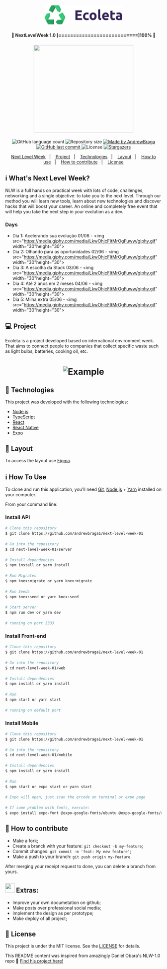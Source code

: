 <h1 align="center">
    <img alt="NextLevelWeek" title="#NextLevelWeek" src="repo/logo.png" width="250px" />
</h1>

<h4 align="center"> 
	🚀 NextLevelWeek 1.0 [===========================]100% 🚀
</h4>
<h3 align="center">
  <img src="https://media.giphy.com/media/icPn4EwqNpAsZQmInZ/giphy.gif" width="320" height="280"> 
</h3>
 

<p align="center">
  <img alt="GitHub language count" src="https://img.shields.io/github/languages/count/andrewbraga1/next-level-week-01?color=%2304D361">

  <img alt="Repository size" src="https://img.shields.io/github/repo-size/andrewbraga1/next-level-week-01">
	
  <a href="https://www.linkedin.com/in/andrew-braga-rodrigues/">
    <img alt="Made by AndrewBraga" src="https://img.shields.io/badge/made%20by-AndrewBraga-%2304D361">
  </a>

  <a href="https://github.com/andrewbraga1/next-level-week-01/commits/master">
    <img alt="GitHub last commit" src="https://img.shields.io/github/last-commit/andrewbraga1/next-level-week-01">
  </a>

  <img alt="License" src="https://img.shields.io/badge/license-MIT-brightgreen">
   <a href="https://github.com//andrewbraga1/next-level-week-01/stargazers">
    <img alt="Stargazers" src="https://img.shields.io/github/stars/andrewbraga1/next-level-week-01?style=social">
  </a>
</p>

<p align="center">
  <a href="#-nlw">Next Level Week</a>&nbsp;&nbsp;&nbsp;|&nbsp;&nbsp;&nbsp;
  <a href="#-project">Project</a>&nbsp;&nbsp;&nbsp;|&nbsp;&nbsp;&nbsp;
  <a href="#rocket-Technologies">Technologies</a>&nbsp;&nbsp;&nbsp;|&nbsp;&nbsp;&nbsp;
  <a href="#-layout">Layout</a>&nbsp;&nbsp;&nbsp;|&nbsp;&nbsp;&nbsp;
  <a href="#-how-to-use">How to use</a>&nbsp;&nbsp;&nbsp;|&nbsp;&nbsp;&nbsp;
  <a href="#-how-to-contribute">How to contribute</a>&nbsp;&nbsp;&nbsp;|&nbsp;&nbsp;&nbsp;
  <a href="#memo-license">License</a>
</p>

## :information_source: What's Next Level Week?

NLW is a full hands on practical week with lots of code, challenges, networking and a single objective: to take you to the next level.
Through our method you will learn new tools, learn about new technologies and discover hacks that will boost your career.
An online and completely free event that will help you take the next step in your evolution as a dev.

### Days
- Dia 1: Acelerando sua evolução 01/06 - <img src="https://media.giphy.com/media/LkwOhjcFItMrOgFuww/giphy.gif" width="30"height="30">
- Dia 2: Olhando para as oportunidades 02/06 - <img src="https://media.giphy.com/media/LkwOhjcFItMrOgFuww/giphy.gif" width="30"height="30">
- Dia 3: A escolha da Stack 03/06 - <img src="https://media.giphy.com/media/LkwOhjcFItMrOgFuww/giphy.gif" width="30"height="30">
- Dia 4: Até 2 anos em 2 meses 04/06 - <img src="https://media.giphy.com/media/LkwOhjcFItMrOgFuww/giphy.gif" width="30"height="30">
- Dia 5: Milha extra 05/06 - <img src="https://media.giphy.com/media/LkwOhjcFItMrOgFuww/giphy.gif" width="30"height="30">

## 💻 Project

Ecoleta is a project developed based on international environment week. 
That aims to connect people to companies that collect specific waste such as light bulbs, batteries, cooking oil, etc.

<h1 align="center">
    <img alt="Example" title="Example" src="repo/WebHome.svg" width="500px" />
</h1>


## :rocket: Technologies

This project was developed with the following technologies:

- [Node.js][nodejs]
- [TypeScript][typescript]
- [React][reactjs]
- [React Native][rn]
- [Expo][expo]

## 🔖 Layout

To access the layout use [Figma](https://www.figma.com/file/1SxgOMojOB2zYT0Mdk28lB/).

## :information_source: How To Use

To clone and run this application, you'll need [Git](https://git-scm.com), [Node.js][nodejs] + [Yarn][yarn] installed on your computer.

From your command line:

### Install API 

```bash
# Clone this repository
$ git clone https://github.com/andrewbraga1/next-level-week-01

# Go into the repository
$ cd next-level-week-01/server

# Install dependencies
$ npm install or yarn install

# Run Migrates
$ npm knex:migrate or yarn knex:migrate

# Run Seeds
$ npm knex:seed or yarn knex:seed

# Start server
$ npm run dev or yarn dev

# running on port 3333
```

### Install Front-end

```bash
# Clone this repository
$ git clone https://github.com/andrewbraga1/next-level-week-01

# Go into the repository
$ cd next-level-week-01/web

# Install dependencies
$ npm install or yarn install

# Run
$ npm start or yarn start

# running on default port
```

### Install Mobile

```bash
# Clone this repository
$ git clone https://github.com/andrewbraga1/next-level-week-01

# Go into the repository
$ cd next-level-week-01/mobile

# Install dependencies
$ npm install or yarn install

# Run
$ npm start or expo start or yarn start

# Expo will open, just scan the qrcode on terminal or expo page

# If some problem with fonts, execute:
$ expo install expo-font @expo-google-fonts/ubuntu @expo-google-fonts/roboto

```

## 🤔 How to contribute

- Make a fork;
- Create a branck with your feature: `git checkout -b my-feature`;
- Commit changes: `git commit -m 'feat: My new feature'`;
- Make a push to your branch: `git push origin my-feature`.

After merging your receipt request to done, you can delete a branch from yours.


## <img src="https://media.giphy.com/media/sxJ1nCeUoNSfe/giphy.gif" width="30" height="30"> Extras:

- Improve your own documetation on github;
- Make posts over professional social media; 
- Implement the design as per prototype;
- Make deploy of all project;

## :memo: License

This project is under the MIT license. See the [LICENSE](https://github.com/andrewbraga1/next-level-week-01/blob/master/LICENSE) for details.


This README content was inspired from amazingly Daniel Obara's NLW-1.0 repo :wave: [Find his project here!](https://github.com/DanielObara/NLW-1.0)


[nodejs]: https://nodejs.org/
[typescript]: https://www.typescriptlang.org/
[expo]: https://expo.io/
[reactjs]: https://reactjs.org
[rn]: https://facebook.github.io/react-native/
[yarn]: https://yarnpkg.com/
[vs]: https://code.visualstudio.com/
[vceditconfig]: https://marketplace.visualstudio.com/items?itemName=EditorConfig.EditorConfig
[vceslint]: https://marketplace.visualstudio.com/items?itemName=dbaeumer.vscode-eslint
[prettier]: https://marketplace.visualstudio.com/items?itemName=esbenp.prettier-vscode
